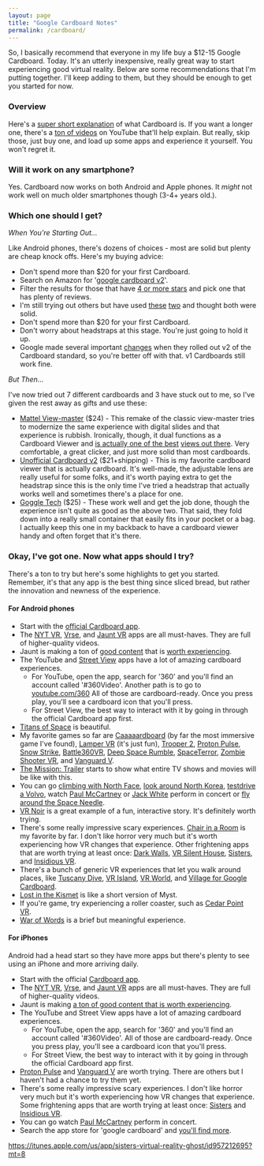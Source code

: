 ```yaml
---
layout: page
title: "Google Cardboard Notes"
permalink: /cardboard/
---
```


So, I basically recommend that everyone in my life buy a $12-15 Google Cardboard.  Today.  It's an utterly inexpensive, really great way to start experiencing good virtual reality.  Below are some recommendations that I'm putting together.  I'll keep adding to them, but they should be enough to get you started for now.  

### Overview

Here's a [super short explanation](https://www.youtube.com/watch?v=W4bUHZB4__w) of what Cardboard is.  If you want a longer one, there's a [ton of videos](https://www.youtube.com/results?search_query=google+cardboard) on YouTube that'll help explain.   But really, skip those, just buy one, and load up some apps and experience it yourself.  You won't regret it.  

### Will it work on any smartphone?  

Yes.  Cardboard now works on both Android and Apple phones.  It _might_ not work well on much older smartphones though (3-4+ years old.).  


### Which one should I get?  

_When You're Starting Out..._

Like Android phones, there's dozens of choices - most are solid but plenty are cheap knock offs.  Here's my buying advice:  

* Don't spend more than $20 for your first Cardboard.  
* Search on Amazon for '[google cardboard v2](http://www.amazon.com/s/ref=nb_sb_noss_1?url=search-alias%3Daps&field-keywords=google+cardboard+v2)'.  
* Filter the results for those that have [4 or more stars](http://www.amazon.com/s/ref=sr_nr_p_72_0?fst=as%3Aoff&rh=i%3Aaps%2Ck%3Agoogle+cardboard+v2%2Cp_72%3A2661618011&keywords=google+cardboard+v2&ie=UTF8&qid=1452147319&rnid=2661617011) and pick one that has plenty of reviews.  
* I'm still trying out others but have used [these](http://www.amazon.com/gp/product/B018G1CJ3U?psc=1&redirect=true&ref_=oh_aui_detailpage_o05_s00) [two](http://www.amazon.com/gp/product/B00TEDLGFC?psc=1&redirect=true&ref_=oh_aui_detailpage_o05_s02) and thought both were solid.  
* Don't spend more than $20 for your first Cardboard.  
* Don't worry about headstraps at this stage.  You're just going to hold it up.  
* Google made several important [changes](https://hoonite.com/blog/devices/the-new-generation-of-google-cardboard-v2-has-arrived/) when they rolled out v2 of the Cardboard standard, so you're better off with that.  v1 Cardboards still work fine.  

_But Then..._

I've now tried out 7 different cardboards and 3 have stuck out to me, so I've given the rest away as gifts and use these:   

* [Mattel View-master](https://www.amazon.com/Mattel-DTH61-View-Master-Deluxe-Viewer/dp/B01CNSO79Q/ref=sr_1_7?s=toys-and-games&ie=UTF8&qid=1500342174&sr=1-7&keywords=viewmaster) ($24) - This remake of the classic view-master tries to modernize the same experience with digital slides and that experience is rubbish.  Ironically, though, it dual functions as a Cardboard Viewer and [is actually one of the best](http://www.greenbot.com/article/2995583/android/the-best-cheap-cardboard-vr-viewer-is-mattels-view-master.html) [views out there](http://toyland.gizmodo.com/the-virtual-reality-view-master-2-0-will-be-the-best-go-1758981678).  Very comfortable, a great clicker, and just more solid than most cardboards.  
* [Unofficial Cardboard v2](http://www.unofficialcardboard.com/products/2-0-plus?variant=16856200839) ($21+shipping) - This is my favorite cardboard viewer that is actually cardboard.  It's well-made, the adjustable lens are really useful for some folks, and it's worth paying extra to get the headstrap since this is the only time I've tried a headstrap that actually works well and sometimes there's a place for one.  
* [Goggle Tech](http://www.amazon.com/Virtual-Goggle-Tech-C1-Glass-Smartphones/dp/B01884YMKI?ie=UTF8&psc=1&redirect=true&ref_=oh_aui_detailpage_o00_s01) ($25) - These work well and get the job done, though the experience isn't quite as good as the above two.  That said, they fold down into a really small container that easily fits in your pocket or a bag.  I actually keep this one in my backback to have a cardboard viewer handy and often forget that it's there.  

### Okay, I've got one.  Now what apps should I try?  

There's a ton to try but here's some highlights to get you started. Remember, it's that any app is the best thing since sliced bread, but rather the innovation and newness of the experience.  

#### For Android phones

* Start with the [official Cardboard app](https://play.google.com/store/apps/details?id=com.google.samples.apps.cardboarddemo).
* The [NYT VR](https://play.google.com/store/apps/details?id=com.im360nytvr), [Vrse](https://play.google.com/store/apps/details?id=com.shakingearthdigital.vrsecardboard), and [Jaunt VR](https://play.google.com/store/apps/details?id=com.jauntvr.android.player.cardboard&hl=en) apps are all must-haves.  They are full of higher-quality videos.  
* Jaunt is making a ton of [good content](https://play.google.com/store/apps/developer?id=Jaunt+Inc) that is [worth experiencing](http://www.jauntvr.com/content/).  
* The YouTube and [Street View](https://play.google.com/store/apps/details?id=com.google.android.street) apps have a lot of amazing cardboard experiences.  
  * For YouTube, open the app, search for '360' and you'll find an account called '#360Video'.  Another path is to go to [youtube.com/360](https://www.youtube.com/360)  All of those are cardboard-ready.  Once you press play, you'll see a cardboard icon that you'll press.  
  * For Street View, the best way to interact with it by going in through the official Cardboard app first.  
* [Titans of Space](https://play.google.com/store/apps/details?id=com.drashvr.titansofspacecb) is beautiful.  
* My favorite games so far are [Caaaaardboard](https://play.google.com/store/apps/details?id=com.dejobaangames.caaaaardboard&hl=en) (by far the most immersive game I've found), [Lamper VR](https://play.google.com/store/apps/details?id=com.ArchiactInteractive.LamperVR) (it's just fun), [Trooper 2](https://play.google.com/store/apps/details?id=org.cmdr2.trooper2c), [Proton Pulse](https://play.google.com/store/apps/details?id=com.ZeroTransform.ProtonPulse), [Snow Strike](https://play.google.com/store/apps/details?id=co.dpid.snowstrike.free.cardboard&hl=en), [Battle360VR](https://play.google.com/store/apps/details?id=com.oddknot.battle360vr), [Deep Space Rumble](https://play.google.com/store/apps/details?id=com.gamearx.spacerumble), [SpaceTerror](https://play.google.com/store/apps/details?id=kos.is.working&hl=en), [Zombie Shooter VR](https://play.google.com/store/apps/details?id=com.fibrum.zombievr&hl=en), and [Vanguard V](https://play.google.com/store/apps/details?id=com.ZeroTransform.VanguardV).    
* [The Mission: Trailer](https://play.google.com/store/apps/details?id=com.jauntvr.preview.mission&hl=en) starts to show what entire TV shows and movies will be like with this.  
* You can go [climbing with North Face](https://play.google.com/store/apps/details?id=com.jauntvr.preview.tnf), [look around North Korea](https://play.google.com/store/apps/details?id=com.jauntvr.preview.northkorea), [testdrive a Volvo](https://play.google.com/store/apps/details?id=com.volvo.volvoreality), watch [Paul McCartney](https://play.google.com/store/apps/details?id=com.jauntvr.preview.mccartney) or [Jack White](https://play.google.com/store/apps/details?id=com.jauntvr.preview.jackwhite) perform in concert or [fly around the Space Needle](https://play.google.com/store/apps/details?id=com.wemersive.spaceneedle). 
* [VR Noir](https://play.google.com/store/apps/details?id=co.startvr.vrnoircb&hl=en) is a great example of a fun, interactive story.  It's definitely worth trying.  
* There's some really impressive scary experiences.  [Chair in a Room](https://play.google.com/store/apps/details?id=com.RyanBousfield.AChairInARoom&hl=en) is my favorite by far.  I don't like horror very much but it's worth experiencing how VR changes that experience.  Other frightening apps that are worth trying at least once:  [Dark Walls](https://play.google.com/store/apps/details?id=com.Nuworks.DarkWalls&hl=en), [VR Silent House](https://play.google.com/store/apps/details?id=com.supermonkeyfun.vrsilenthome), [Sisters](https://play.google.com/store/apps/details?id=com.otherworld.Sisters), and [Insidious VR](https://play.google.com/store/apps/details?id=com.focus.insidiousCardboard).  
* There's a bunch of generic VR experiences that let you walk around places, like [Tuscany Dive](https://play.google.com/store/apps/details?id=com.FabulousPixel.TuscanyDive&hl=en), [VR Island](https://play.google.com/store/apps/details?id=co.vrmob.island), [VR World](https://play.google.com/store/apps/details?id=vr.world.cardboard), and [Village for Google Cardboard](https://play.google.com/store/apps/details?id=org.androidworks.villagevr.villagevr).
* [Lost in the Kismet](https://play.google.com/store/apps/details?id=com.hihill.link&hl=en) is like a short version of Myst.  
* If you're game, try experiencing a roller coaster, such as [Cedar Point VR](https://play.google.com/store/apps/details?id=com.CedarFair.CedarPointVR).  
* [War of Words](https://play.google.com/store/apps/details?id=com.BDH.WarofWords) is a brief but meaningful experience.  

#### For iPhones

Android had a head start so they have more apps but there's plenty to see using an iPhone and more arriving daily.  

* Start with the official [Cardboard app](https://itunes.apple.com/us/app/google-cardboard/id987962261?mt=8).
* The [NYT VR](https://itunes.apple.com/us/app/nyt-vr-virtual-reality-stories/id1028562337?mt=8), [Vrse](https://itunes.apple.com/us/app/vrse-virtual-reality/id959327054?mt=8), and [Jaunt VR](https://itunes.apple.com/us/app/jaunt-vr/id1048352748) apps are all must-haves.  They are full of higher-quality videos.  
* Jaunt is making [a ton of good content that is worth experiencing](http://www.jauntvr.com/content/).  
* The YouTube and Street View apps have a lot of amazing cardboard experiences.  
  * For YouTube, open the app, search for '360' and you'll find an account called '#360Video'.  All of those are cardboard-ready.  Once you press play, you'll see a cardboard icon that you'll press.  
  * For Street View, the best way to interact with it by going in through the official Cardboard app first.  
* [Proton Pulse](https://itunes.apple.com/us/app/proton-pulse-for-google-cardboard/id1002739417?mt=8) and [Vanguard V](https://itunes.apple.com/us/app/vanguard-v-for-google-cardboard/id1006371645?mt=8) are worth trying.  There are others but I haven't had a chance to try them yet.  
* There's some really impressive scary experiences.  I don't like horror very much but it's worth experiencing how VR changes that experience.  Some frightening apps that are worth trying at least once:   [Sisters](https://itunes.apple.com/us/app/sisters-virtual-reality-ghost/id957212695?mt=8) and [Insidious VR](https://itunes.apple.com/us/app/insidious-vr/id989844820?mt=8).  
* You can go watch [Paul McCartney](https://itunes.apple.com/us/app/paul-mccartney/id982712799?mt=8) perform in concert. 
* Search the app store for 'google cardboard' and [you'll find more](https://fnd.io/#/us/search?mediaType=ios&term=google%20cardboard).  


https://itunes.apple.com/us/app/sisters-virtual-reality-ghost/id957212695?mt=8
